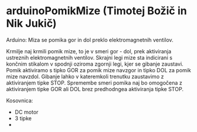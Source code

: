 # arduinoPomikMize (Timotej Božič in Nik Jukič)
Arduino: Miza se pomika gor in dol preklo elektromagnetnih ventilov.

Krmilje naj krmili pomik mize, to je v smeri gor - dol, prek aktiviranja ustreznih elektromagnetnih ventilov. Skrajni legi mize sta indicirani s končnim stikalom v spodnji oziroma zgornji legi, kjer se gibanje zaustavi. Pomik aktiviramo s tipko GOR za pomik mize navzgor in tipko DOL za pomik mize navzdol. Gibanje lahko v kateremkoli trenutku zaustavimo z aktiviranjem tipke STOP. Spremembe smeri pomika naj bo omogočena z aktiviranjem tipke GOR ali DOL brez predhodngea aktiviranja tipke STOP.

Kosovnica:
- DC motor
- 3 tipke
- 
